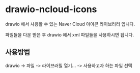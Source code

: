 # drawio-ncloud-icons
drawio 에서 사용할 수 있는 Naver Cloud 아이콘 라이브러리 입니다.

파일들을 다운 받은 후 drawio 에서 xml 파일들을 사용하시면 됩니다.

## 사용방법
drawio -> 파일 -> 라이브러릴 열기... -> 사용하고자 하는 파일 선택
